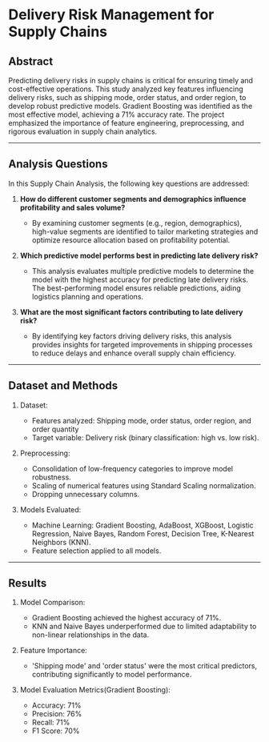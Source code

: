 # Delivery Risk Management for Supply Chains

## Abstract
Predicting delivery risks in supply chains is critical for ensuring timely and cost-effective operations. This study analyzed key features influencing delivery risks, such as shipping mode, order status, and order region, to develop robust predictive models. Gradient Boosting was identified as the most effective model, achieving a 71% accuracy rate. The project emphasized the importance of feature engineering, preprocessing, and rigorous evaluation in supply chain analytics.

---
## Analysis Questions
In this Supply Chain Analysis, the following key questions are addressed:

1) **How do different customer segments and demographics influence profitability and sales volume?**
   - By examining customer segments (e.g., region, demographics), high-value segments are identified to tailor marketing strategies and optimize resource allocation based on profitability potential.

2) **Which predictive model performs best in predicting late delivery risk?**
   - This analysis evaluates multiple predictive models to determine the model with the highest accuracy for predicting late delivery risks. The best-performing model ensures reliable predictions, aiding logistics planning and operations.

3) **What are the most significant factors contributing to late delivery risk?**
   - By identifying key factors driving delivery risks, this analysis provides insights for targeted improvements in shipping processes to reduce delays and enhance overall supply chain efficiency.

---
##  Dataset and Methods
1) Dataset:
   - Features analyzed: Shipping mode, order status, order region, and order quantity
   - Target variable: Delivery risk (binary classification: high vs. low risk).

2) Preprocessing:
   - Consolidation of low-frequency categories to improve model robustness.
   - Scaling of numerical features using Standard Scaling normalization.
   - Dropping unnecessary columns.

3) Models Evaluated:
   - Machine Learning: Gradient Boosting, AdaBoost, XGBoost, Logistic Regression, Naive Bayes, Random Forest, Decision Tree, K-Nearest Neighbors (KNN).
   - Feature selection applied to all models.

---

## Results
1) Model Comparison:
   - Gradient Boosting achieved the highest accuracy of 71%.
   - KNN and Naive Bayes underperformed due to limited adaptability to non-linear relationships in the data.

2) Feature Importance:
   - 'Shipping mode' and 'order status' were the most critical predictors, contributing significantly to model performance.

3) Model Evaluation Metrics(Gradient Boosting):
   - Accuracy: 71%
   - Precision: 76%
   - Recall: 71%
   - F1 Score: 70%

